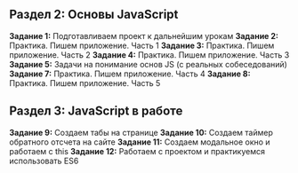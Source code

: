 ## Раздел 2: Основы JavaScript
**Задание 1:** Подготавливаем проект к дальнейшим урокам
**Задание 2:** Практика. Пишем приложение. Часть 1
**Задание 3:** Практика. Пишем приложение. Часть 2
**Задание 4:** Практика. Пишем приложение. Часть 3
**Задание 5:** Задачи на понимание основ JS (с реальных собеседований)
**Задание 7:** Практика. Пишем приложение. Часть 4
**Задание 8:** Практика. Пишем приложение. Часть 5

## Раздел 3: JavaScript в работе
**Задание 9:** Создаем табы на странице
**Задание 10:** Создаем таймер обратного отсчета на сайте
**Задание 11:** Создаем модальное окно и работаем с this
**Задание 12:** Работаем с проектом и практикуемся использовать ES6
